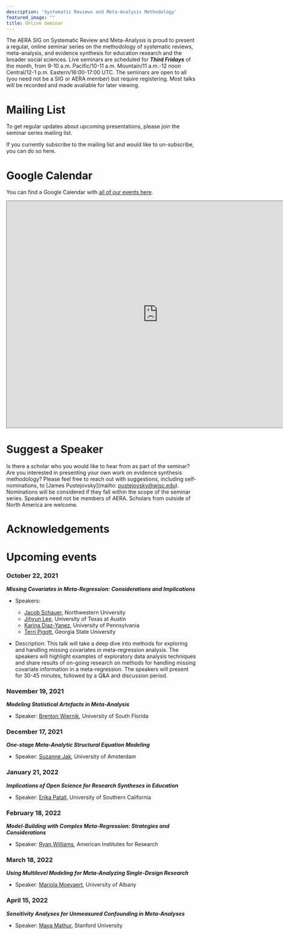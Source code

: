 ```yaml
---
description: 'Systematic Reviews and Meta-Analysis Methodology'
featured_image: ""
title: Online Seminar
---
```


The AERA SIG on Systematic Review and Meta-Analysis is proud to present a regular, online seminar series on the methodology of systematic reviews, meta-analysis, and evidence synthesis for education research and the broader social sciences. Live seminars are scheduled for __*Third Fridays*__ of the month, from 9-10 a.m. Pacific/10-11 a.m. Mountain/11 a.m.-12 noon Central/12-1 p.m. Eastern/16:00-17:00 UTC. The seminars are open to all (you need not be a SIG or AERA member) but require registering. Most talks will be recorded and made available for later viewing. 

# Mailing List

To get regular updates about upcoming presentations, please join the seminar series mailing list. 

If you currently subscribe to the mailing list and would like to un-subscribe, you can do so here.

# Google Calendar

You can find a Google Calendar with [all of our events here](https://calendar.google.com/calendar/u/0?cid=MDB1bW1la2x0MzNmcDZndm8zcGo1aXRpY2tAZ3JvdXAuY2FsZW5kYXIuZ29vZ2xlLmNvbQ).

<iframe src="https://calendar.google.com/calendar/embed?height=600&wkst=1&bgcolor=%23ffffff&ctz=America%2FChicago&src=amVwdXN0b0BnbWFpbC5jb20&src=MDB1bW1la2x0MzNmcDZndm8zcGo1aXRpY2tAZ3JvdXAuY2FsZW5kYXIuZ29vZ2xlLmNvbQ&src=N25zZmM2YTVrcjgyajE5OGpxbzZiOGduOTRAZ3JvdXAuY2FsZW5kYXIuZ29vZ2xlLmNvbQ&src=ZGEzbjlqbW0xdHRsb24wYzZoMzFkNzUyZjRAZ3JvdXAuY2FsZW5kYXIuZ29vZ2xlLmNvbQ&src=MnIzNnVncnE4aDNoZThvcHYxcjJyOG1kc29AZ3JvdXAuY2FsZW5kYXIuZ29vZ2xlLmNvbQ&src=ODQ4NnZjcW1ibjBhaThscDBhM21xOTAzc2dAZ3JvdXAuY2FsZW5kYXIuZ29vZ2xlLmNvbQ&src=YWRkcmVzc2Jvb2sjY29udGFjdHNAZ3JvdXAudi5jYWxlbmRhci5nb29nbGUuY29t&src=aDJyZDNrYXEzMGFuaW5zcTlpZDEwYTBmdmRycHNua3NAaW1wb3J0LmNhbGVuZGFyLmdvb2dsZS5jb20&src=ZmFtaWx5MDI0MzEzOTQ0MDI3MzE3NzkyMjRAZ3JvdXAuY2FsZW5kYXIuZ29vZ2xlLmNvbQ&src=ZW4udXNhI2hvbGlkYXlAZ3JvdXAudi5jYWxlbmRhci5nb29nbGUuY29t&src=ZGFya3Rvd25zdHJ1dHRlckBnbWFpbC5jb20&color=%237986CB&color=%23F4511E&color=%23B39DDB&color=%234285F4&color=%233F51B5&color=%238E24AA&color=%2333B679&color=%23F09300&color=%23009688&color=%230B8043&color=%23D81B60" style="border:solid 1px #777" width="800" height="600" frameborder="0" scrolling="no"></iframe>

# Suggest a Speaker

Is there a scholar who you would like to hear from as part of the seminar? Are you interested in presenting your own work on evidence synthesis methodology? Please feel free to reach out with suggestions, including self-nominations, to [James Pustejovsky](mailto: pustejovsky@wisc.edu). Nominations will be considered if they fall within the scope of the seminar series. Speakers need not be members of AERA. Scholars from outside of North America are welcome.

# Acknowledgements

# Upcoming events

### October 22, 2021

__*Missing Covariates in Meta-Regression: Considerations and Implications*__

- Speakers: 

    - [Jacob Schauer](https://www.jmschauer.com/), Northwestern University
    - [Jihyun Lee](https://education.utexas.edu/student/jihyun_lee), University of Texas at Austin
    - [Karina Diaz-Yanez](https://www.kgdiaz.com/), University of Pennsylvania 
    - [Terri Pigott](https://www.terripigott.com/), Georgia State University

- Description: This talk will take a deep dive into methods for exploring and handling missing covariates in meta-regression analysis. The speakers will highlight examples of exploratory data analysis techniques and share results of on-going research on methods for handling missing covariate information in a meta-regression. The speakers will present for 30-45 minutes, followed by a Q&A and discussion period. 

### November 19, 2021

__*Modeling Statistical Artefacts in Meta-Analysis*__

- Speaker: [Brenton Wiernik](https://wiernik.org/), University of South Florida

### December 17, 2021

__*One-stage Meta-Analytic Structural Equation Modeling*__

- Speaker: [Suzanne Jak](http://www.suzannejak.nl/), University of Amsterdam

### January 21, 2022

__*Implications of Open Science for Research Syntheses in Education*__

- Speaker: [Erika Patall](https://rossier.usc.edu/faculty/erika-patall/), University of Southern California

### February 18, 2022

__*Model-Building with Complex Meta-Regression: Strategies and Considerations*__

- Speaker: [Ryan Williams](https://www.air.org/experts/person/ryan-williams), American Institutes for Research

### March 18, 2022

__*Using Multilevel Modeling for Meta-Analyzing Single-Design Research*__

- Speaker: [Mariola Moeyaert](https://www.albany.edu/education/faculty/mariola-moeyaert), University of Albany

### April 15, 2022

__*Sensitivity Analyses for Unmeasured Confounding in Meta-Analyses*__

- Speaker: [Maya Mathur](https://www.mayamathur.com/), Stanford University
